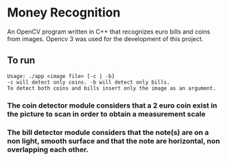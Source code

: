 # Money Recognition
An OpenCV program written in C++ that recognizes euro bills and coins from images. Opencv 3 was used for the development of this project.

## To run
```
Usage: ./app <image file> [-c | -b]
-c will detect only coins. -b will detect only bills.
To detect both coins and bills insert only the image as an argument.
```

### The coin detector module considers that a 2 euro coin exist in the picture to scan in order to obtain a measurement scale
### The bill detector module considers that the note(s) are on a non light, smooth surface and that the note are horizontal, non overlapping each other.
